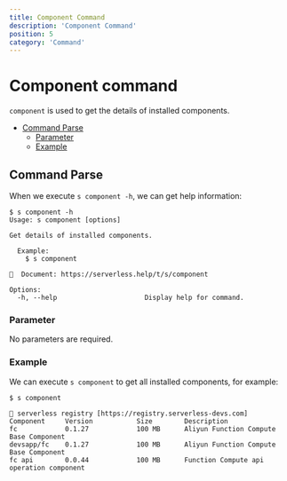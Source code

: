 ```yaml
---
title: Component Command  
description: 'Component Command'
position: 5
category: 'Command'
---
```


# Component command

`component` is used to get the details of installed components.

- [Command Parse](#Command-Parse)
    - [Parameter](#Parameter)
    - [Example](#Example)

## Command Parse

When we execute `s component -h`, we can get help information:

```shell script
$ s component -h
Usage: s component [options]

Get details of installed components.
  
  Example:
    $ s component
    
📖  Document: https://serverless.help/t/s/component

Options:
  -h, --help                      Display help for command.
```

### Parameter

No parameters are required.

### Example

We can execute `s component` to get all installed components, for example:

```shell script
$ s component 

🔎 serverless registry [https://registry.serverless-devs.com] 
Component     Version           Size        Description 
fc            0.1.27            100 MB      Aliyun Function Compute Base Component 
devsapp/fc    0.1.27            100 MB      Aliyun Function Compute Base Component
fc api        0.0.44            100 MB      Function Compute api operation component
```
